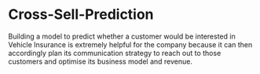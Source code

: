 # Cross-Sell-Prediction
Building a model to predict whether a customer would be interested in Vehicle Insurance is extremely helpful for the company because it can then accordingly plan its communication strategy to reach out to those customers and optimise its business model and revenue. 
